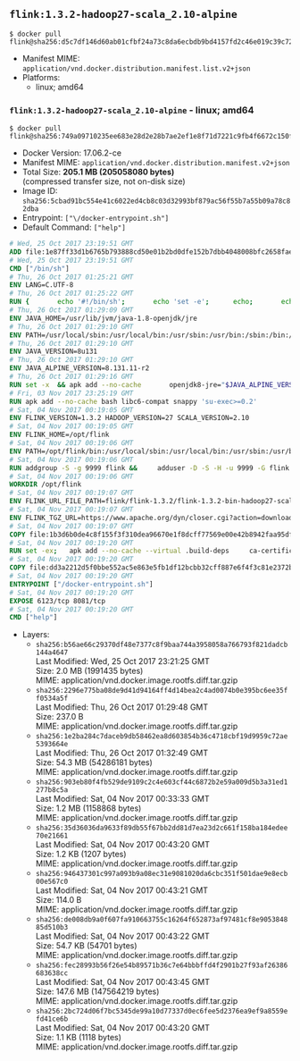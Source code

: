 ## `flink:1.3.2-hadoop27-scala_2.10-alpine`

```console
$ docker pull flink@sha256:d5c7df146d60ab01cfbf24a73c8da6ecbdb9bd4157fd2c46e019c39c729c80ba
```

-	Manifest MIME: `application/vnd.docker.distribution.manifest.list.v2+json`
-	Platforms:
	-	linux; amd64

### `flink:1.3.2-hadoop27-scala_2.10-alpine` - linux; amd64

```console
$ docker pull flink@sha256:749a09710235ee683e28d2e28b7ae2ef1e8f71d7221c9fb4f6672c150ff88e2d
```

-	Docker Version: 17.06.2-ce
-	Manifest MIME: `application/vnd.docker.distribution.manifest.v2+json`
-	Total Size: **205.1 MB (205058080 bytes)**  
	(compressed transfer size, not on-disk size)
-	Image ID: `sha256:5cbad91bc554e41c6022ed4cb8c03d32993bf879ac56f55b7a55b09a78c82dba`
-	Entrypoint: `["\/docker-entrypoint.sh"]`
-	Default Command: `["help"]`

```dockerfile
# Wed, 25 Oct 2017 23:19:51 GMT
ADD file:1e87ff33d1b6765b793888cd50e01b2bd0dfe152b7dbb4048008bfc2658faea7 in / 
# Wed, 25 Oct 2017 23:19:51 GMT
CMD ["/bin/sh"]
# Thu, 26 Oct 2017 01:25:21 GMT
ENV LANG=C.UTF-8
# Thu, 26 Oct 2017 01:25:22 GMT
RUN { 		echo '#!/bin/sh'; 		echo 'set -e'; 		echo; 		echo 'dirname "$(dirname "$(readlink -f "$(which javac || which java)")")"'; 	} > /usr/local/bin/docker-java-home 	&& chmod +x /usr/local/bin/docker-java-home
# Thu, 26 Oct 2017 01:29:09 GMT
ENV JAVA_HOME=/usr/lib/jvm/java-1.8-openjdk/jre
# Thu, 26 Oct 2017 01:29:10 GMT
ENV PATH=/usr/local/sbin:/usr/local/bin:/usr/sbin:/usr/bin:/sbin:/bin:/usr/lib/jvm/java-1.8-openjdk/jre/bin:/usr/lib/jvm/java-1.8-openjdk/bin
# Thu, 26 Oct 2017 01:29:10 GMT
ENV JAVA_VERSION=8u131
# Thu, 26 Oct 2017 01:29:10 GMT
ENV JAVA_ALPINE_VERSION=8.131.11-r2
# Thu, 26 Oct 2017 01:29:16 GMT
RUN set -x 	&& apk add --no-cache 		openjdk8-jre="$JAVA_ALPINE_VERSION" 	&& [ "$JAVA_HOME" = "$(docker-java-home)" ]
# Fri, 03 Nov 2017 23:25:19 GMT
RUN apk add --no-cache bash libc6-compat snappy 'su-exec>=0.2'
# Sat, 04 Nov 2017 00:19:05 GMT
ENV FLINK_VERSION=1.3.2 HADOOP_VERSION=27 SCALA_VERSION=2.10
# Sat, 04 Nov 2017 00:19:05 GMT
ENV FLINK_HOME=/opt/flink
# Sat, 04 Nov 2017 00:19:06 GMT
ENV PATH=/opt/flink/bin:/usr/local/sbin:/usr/local/bin:/usr/sbin:/usr/bin:/sbin:/bin:/usr/lib/jvm/java-1.8-openjdk/jre/bin:/usr/lib/jvm/java-1.8-openjdk/bin
# Sat, 04 Nov 2017 00:19:06 GMT
RUN addgroup -S -g 9999 flink &&     adduser -D -S -H -u 9999 -G flink -h $FLINK_HOME flink
# Sat, 04 Nov 2017 00:19:06 GMT
WORKDIR /opt/flink
# Sat, 04 Nov 2017 00:19:07 GMT
ENV FLINK_URL_FILE_PATH=flink/flink-1.3.2/flink-1.3.2-bin-hadoop27-scala_2.10.tgz
# Sat, 04 Nov 2017 00:19:07 GMT
ENV FLINK_TGZ_URL=https://www.apache.org/dyn/closer.cgi?action=download&filename=flink/flink-1.3.2/flink-1.3.2-bin-hadoop27-scala_2.10.tgz FLINK_ASC_URL=https://www.apache.org/dist/flink/flink-1.3.2/flink-1.3.2-bin-hadoop27-scala_2.10.tgz.asc
# Sat, 04 Nov 2017 00:19:07 GMT
COPY file:1b3d6b0de4c8f155f3f310dea96670e1f8dcff77569e00e42b8942faa95df302 in /KEYS 
# Sat, 04 Nov 2017 00:19:20 GMT
RUN set -ex;   apk add --no-cache --virtual .build-deps     ca-certificates     gnupg     openssl     tar   ;     wget -nv -O flink.tgz "$FLINK_TGZ_URL";   wget -nv -O flink.tgz.asc "$FLINK_ASC_URL";     export GNUPGHOME="$(mktemp -d)";   gpg --import /KEYS;   gpg --batch --verify flink.tgz.asc flink.tgz;   rm -rf "$GNUPGHOME" flink.tgz.asc;     tar -xf flink.tgz --strip-components=1;   rm flink.tgz;     apk del .build-deps;     chown -R flink:flink .;
# Sat, 04 Nov 2017 00:19:20 GMT
COPY file:dd3a2212d5f0bbe552ac5e863e5fb1df12bcbb32cff887e6f4f3c81e2372b6c1 in / 
# Sat, 04 Nov 2017 00:19:20 GMT
ENTRYPOINT ["/docker-entrypoint.sh"]
# Sat, 04 Nov 2017 00:19:20 GMT
EXPOSE 6123/tcp 8081/tcp
# Sat, 04 Nov 2017 00:19:20 GMT
CMD ["help"]
```

-	Layers:
	-	`sha256:b56ae66c29370df48e7377c8f9baa744a3958058a766793f821dadcb144a4647`  
		Last Modified: Wed, 25 Oct 2017 23:21:25 GMT  
		Size: 2.0 MB (1991435 bytes)  
		MIME: application/vnd.docker.image.rootfs.diff.tar.gzip
	-	`sha256:2296e775ba08de9d41d94164ff4d14bea2c4ad0074b0e395bc6ee35ff0534a5f`  
		Last Modified: Thu, 26 Oct 2017 01:29:48 GMT  
		Size: 237.0 B  
		MIME: application/vnd.docker.image.rootfs.diff.tar.gzip
	-	`sha256:1e2ba284c7daceb9db58462ea8d603854b36c4718cbf19d9959c72ae5393664e`  
		Last Modified: Thu, 26 Oct 2017 01:32:49 GMT  
		Size: 54.3 MB (54286181 bytes)  
		MIME: application/vnd.docker.image.rootfs.diff.tar.gzip
	-	`sha256:903eb80f4fb529de9109c2c4e603cf44c6872b2e59a009d5b3a31ed1277b8c5a`  
		Last Modified: Sat, 04 Nov 2017 00:33:33 GMT  
		Size: 1.2 MB (1158868 bytes)  
		MIME: application/vnd.docker.image.rootfs.diff.tar.gzip
	-	`sha256:35d36036da9633f89db55f67bb2dd81d7ea23d2c661f158ba184edee70e21661`  
		Last Modified: Sat, 04 Nov 2017 00:43:20 GMT  
		Size: 1.2 KB (1207 bytes)  
		MIME: application/vnd.docker.image.rootfs.diff.tar.gzip
	-	`sha256:946437301c997a093b9a08ec31e9081020da6cbc351f501dae9e8ecb00e567c0`  
		Last Modified: Sat, 04 Nov 2017 00:43:21 GMT  
		Size: 114.0 B  
		MIME: application/vnd.docker.image.rootfs.diff.tar.gzip
	-	`sha256:de008db9a0f607fa910663755c16264f652873af97481cf8e905384885d510b3`  
		Last Modified: Sat, 04 Nov 2017 00:43:22 GMT  
		Size: 54.7 KB (54701 bytes)  
		MIME: application/vnd.docker.image.rootfs.diff.tar.gzip
	-	`sha256:fec28993b56f26e54b89571b36c7e64bbbffd4f2901b27f93af26386683638cc`  
		Last Modified: Sat, 04 Nov 2017 00:43:45 GMT  
		Size: 147.6 MB (147564219 bytes)  
		MIME: application/vnd.docker.image.rootfs.diff.tar.gzip
	-	`sha256:2bc724d06f7bc5345de99a10d77337d0ec6fee5d2376ea9ef9a8559efd41ce6b`  
		Last Modified: Sat, 04 Nov 2017 00:43:20 GMT  
		Size: 1.1 KB (1118 bytes)  
		MIME: application/vnd.docker.image.rootfs.diff.tar.gzip
